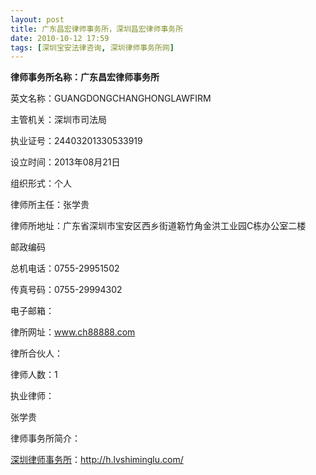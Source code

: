 ```yaml
---
layout: post
title: 广东昌宏律师事务所，深圳昌宏律师事务所
date: 2010-10-12 17:59
tags: [深圳宝安法律咨询, 深圳律师事务所网]
---
```

<strong>律师事务所名称：广东昌宏律师事务所</strong>

英文名称：GUANGDONGCHANGHONGLAWFIRM

主管机关：深圳市司法局

执业证号：24403201330533919

设立时间：2013年08月21日

组织形式：个人

律师所主任：张学贵

律师所地址：广东省深圳市宝安区西乡街道簕竹角金洪工业园C栋办公室二楼

邮政编码

总机电话：0755-29951502

传真号码：0755-29994302

电子邮箱：

律所网址：www.ch88888.com

律所合伙人：

律师人数：1

执业律师：

张学贵

律师事务所简介：


<a href="http://h.lvshiminglu.com/">深圳律师事务所</a>：<a href="http://h.lvshiminglu.com/">http://h.lvshiminglu.com/</a>

